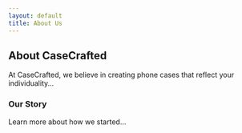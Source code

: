 ```yaml
---
layout: default
title: About Us
---
```


## About CaseCrafted
At CaseCrafted, we believe in creating phone cases that reflect your individuality...

### Our Story
Learn more about how we started...
